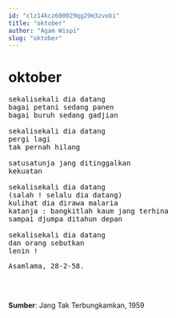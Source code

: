 ```yaml
---
id: "clz14kcz600029qg29m3zvobi"
title: "oktober"
author: "Agam Wispi"
slug: "oktober"
---
```


# oktober

<pre>
sekalisekali dia datang
bagai petani sedang panen
bagai buruh sedang gadjian

sekalisekali dia datang
pergi lagi
tak pernah hilang

satusatunja jang ditinggalkan
kekuatan

sekalisekali dia datang
(salah ! selalu dia datang)
kulihat dia dirawa malaria
katanja : bangkitlah kaum jang terhina
sampai djumpa ditahun depan

sekalisekali dia datang
dan orang sebutkan
lenin !
</pre>
<pre>
Asamlama, 28-2-58.
</pre>
<br/><br/>

**Sumber**: Jang Tak Terbungkamkan, 1959

